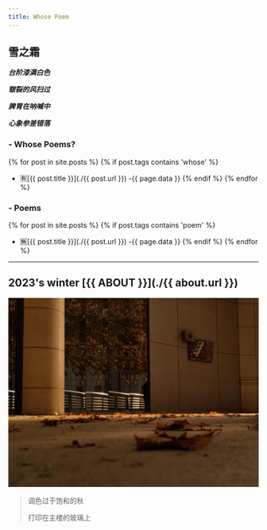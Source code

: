 ```yaml
---
title: Whose Poem
---
```


## 雪之霜
***台阶漆满白色***

***皲裂的风扫过***

***脾胃在呐喊中***

***心象参差错落***

### - Whose Poems?
{% for post in site.posts %}
{% if post.tags contains 'whose' %}
* 🈶[{{ post.title }}](./{{ post.url }}) -{{ page.data }}
  {% endif %}
  {% endfor %}

### - Poems
{% for post in site.posts %}
{% if post.tags contains 'poem' %}
* 🈚[{{ post.title }}](./{{ post.url }}) -{{ page.data }}
{% endif %}
{% endfor %}

----------

## 2023's winter [{{ ABOUT }}](./{{ about.url }})

![main tower's autumn](./image/shier's-autumn.jpg)

> 调色过于饱和的秋
>
> 打印在主楼的玻璃上
